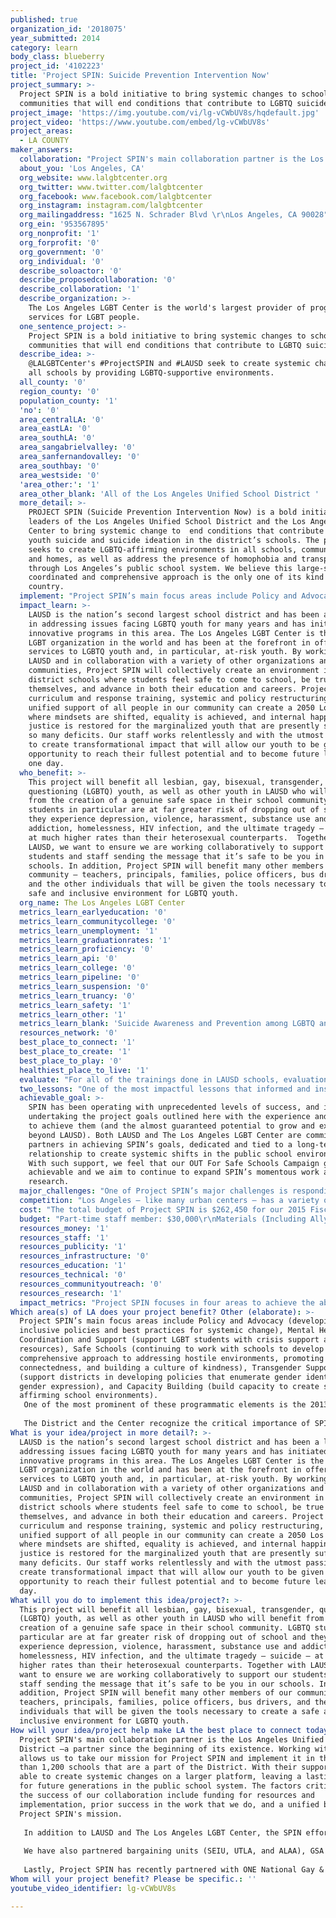 ```yaml
---
published: true
organization_id: '2018075'
year_submitted: 2014
category: learn
body_class: blueberry
project_id: '4102223'
title: 'Project SPIN: Suicide Prevention Intervention Now'
project_summary: >-
  Project SPIN is a bold initiative to bring systemic changes to school
  communities that will end conditions that contribute to LGBTQ suicide.
project_image: 'https://img.youtube.com/vi/lg-vCWbUV8s/hqdefault.jpg'
project_video: 'https://www.youtube.com/embed/lg-vCWbUV8s'
project_areas:
  - LA COUNTY
maker_answers:
  collaboration: "Project SPIN's main collaboration partner is the Los Angeles Unified School District –a partner since the beginning of its existence. Working with LAUSD allows us to take our mission for Project SPIN and implement it in the more than 1,200 schools that are a part of the District. With their support, we are able to create systemic changes on a larger platform, leaving a lasting impact for future generations in the public school system. The factors critical to the success of our collaboration include funding for resources and implementation, prior success in the work that we do, and a unified belief in Project SPIN's mission.\r\n\r\nIn addition to LAUSD and The Los Angeles LGBT Center, the SPIN effort includes the collaboration of the GSA Network, the Trevor Project, Children’s Hospital of Los Angeles, Trans Youth Family Allies, the ACLU of Southern California, the Latino Equality Alliance, PFLAG, the L.A. County Dept. of Mental Health (DMH), the Los Angeles Police Dept. and a dozen other organizations. Representatives of these groups meet regularly and developing an action plans to reduce homophobia and transphobia in district schools and get young people the support they need.  Project SPIN brings together agencies that are primarily focused on mental health (DidiHirsch and DMH) as well as LGBTQ-specific agencies to bridge the gaps in supporting schools and build stronger collaborations. \r\n\r\nWe have also partnered bargaining units (SEIU, UTLA, and ALAA), GSA Network, and others to produce our OUT for Safe Schools badges – part of the OUT for Safe Schools Campaign. All of the partners listed are confirmed and were part of last year’s Project SPIN campaign. \r\n\r\nLastly, Project SPIN has recently partnered with ONE National Gay & Lesbian Archives at the University of Southern California to develop educational materials for implementation of the California FAIR Education Act (2011). In June of 2014, Project SPIN created a resource guide of inclusive curriculum that teachers can use as supplement to textbooks. \r\n\r\n\r\n"
  about_you: 'Los Angeles, CA'
  org_website: www.lalgbtcenter.org
  org_twitter: www.twitter.com/lalgbtcenter
  org_facebook: www.facebook.com/lalgbtcenter
  org_instagram: instagram.com/lalgbtcenter
  org_mailingaddress: "1625 N. Schrader Blvd \r\nLos Angeles, CA 90028"
  org_ein: '953567895'
  org_nonprofit: '1'
  org_forprofit: '0'
  org_government: '0'
  org_individual: '0'
  describe_soloactor: '0'
  describe_proposedcollaboration: '0'
  describe_collaboration: '1'
  describe_organization: >-
    The Los Angeles LGBT Center is the world's largest provider of programs and
    services for LGBT people. 
  one_sentence_project: >-
    Project SPIN is a bold initiative to bring systemic changes to school
    communities that will end conditions that contribute to LGBTQ suicide.
  describe_idea: >-
    @LALGBTCenter's #ProjectSPIN and #LAUSD seek to create systemic changes in
    all schools by providing LGBTQ-supportive environments.
  all_county: '0'
  region_county: '0'
  population_county: '1'
  'no': '0'
  area_centralLA: '0'
  area_eastLA: '0'
  area_southLA: '0'
  area_sangabrielvalley: '0'
  area_sanfernandovalley: '0'
  area_southbay: '0'
  area_westside: '0'
  'area_other:': '1'
  area_other_blank: 'All of the Los Angeles Unified School District '
  more_detail: >-
    PROJECT SPIN (Suicide Prevention Intervention Now) is a bold initiative by
    leaders of the Los Angeles Unified School District and the Los Angeles  LGBT
    Center to bring systemic change to  end conditions that contribute to LGBTQ
    youth suicide and suicide ideation in the district’s schools. The project
    seeks to create LGBTQ-affirming environments in all schools, communities,
    and homes, as well as address the presence of homophobia and transphobia
    through Los Angeles’s public school system. We believe this large-scale,
    coordinated and comprehensive approach is the only one of its kind in the
    country. 
  implement: "Project SPIN’s main focus areas include Policy and Advocacy (developing inclusive policies and best practices for systemic change), Mental Health Care Coordination and Support (support LGBT students with crisis support and resources), Safe Schools (continuing to work with schools to develop a comprehensive approach to addressing hostile environments, promoting connectedness, and building a culture of kindness), Transgender Support (support districts in developing policies that enumerate gender identity and gender expression), and Capacity Building (build capacity to create safe and affirming school environments). \r\nOne of the most prominent of these programmatic elements is the 2013 launch the Out for Safe Schools Campaign – a collaboration between LAUSD, The California Endowment, and other organizations to create OUT for Safe Schools badges to demonstrate visible support of the LGBTQ community by LAUSD staff. The badges have the word “ally” in seven languages, which provide an opportunity for school site personnel to declare that they support LGBTQ youth. With last year’s launch of OUT for Safe Schools, nearly 50 LAUSD staff and students filmed I’m Coming OUT for Safe Schools Public Service Announcements, including the LAUSD Superintendent, chief of school police, bus drivers, students, teachers, principals, parents, grandparents and many more – reaching an audience of 15 million with national media exposure. More than 30,000 badges distributed to 1/3 of all LAUSD staff and administration. \r\n\r\nThe District and the Center recognize the critical importance of SPIN’s anti-bullying education and programs in addressing these issues. But we also know that the bullying of LGBTQ youths and other psychological acts of brutality in school are usually at the end of a long chain of societal homophobia and transphobia that has battered the self-esteem of young people long before they arrive at the schoolyard. A serious approach to protecting all students and decreasing suicidal ideation requires a comprehensive approach by school systems that incorporates anti-bullying efforts as well as collaborative partnerships with parents, mental health providers, social services agencies, and law enforcement and religious organizations. This is exactly the approach that Project SPIN is taking, closing in on its goal of genuine systemic change that can be replicated across the nation. "
  impact_learn: >-
    LAUSD is the nation’s second largest school district and has been a leader
    in addressing issues facing LGBTQ youth for many years and has initiated
    innovative programs in this area. The Los Angeles LGBT Center is the largest
    LGBT organization in the world and has been at the forefront in offering
    services to LGBTQ youth and, in particular, at-risk youth. By working with
    LAUSD and in collaboration with a variety of other organizations and
    communities, Project SPIN will collectively create an environment in all
    district schools where students feel safe to come to school, be true to
    themselves, and advance in both their education and careers. Project SPIN’s
    curriculum and response training, systemic and policy restructuring, and
    unified support of all people in our community can create a 2050 Los Angeles
    where mindsets are shifted, equality is achieved, and internal happiness and
    justice is restored for the marginalized youth that are presently suffering
    so many deficits. Our staff works relentlessly and with the utmost passion
    to create transformational impact that will allow our youth to be given the
    opportunity to reach their fullest potential and to become future leaders
    one day.  
  who_benefit: >-
    This project will benefit all lesbian, gay, bisexual, transgender,
    questioning (LGBTQ) youth, as well as other youth in LAUSD who will benefit
    from the creation of a genuine safe space in their school community. LGBTQ
    students in particular are at far greater risk of dropping out of school and
    they experience depression, violence, harassment, substance use and
    addiction, homelessness, HIV infection, and the ultimate tragedy – suicide –
    at much higher rates than their heterosexual counterparts.  Together with
    LAUSD, we want to ensure we are working collaboratively to support our
    students and staff sending the message that it’s safe to be you in our
    schools. In addition, Project SPIN will benefit many other members of our
    community – teachers, principals, families, police officers, bus drivers,
    and the other individuals that will be given the tools necessary to create a
    safe and inclusive environment for LGBTQ youth.   
  org_name: The Los Angeles LGBT Center
  metrics_learn_earlyeducation: '0'
  metrics_learn_communitycollege: '0'
  metrics_learn_unemployment: '1'
  metrics_learn_graduationrates: '1'
  metrics_learn_proficiency: '0'
  metrics_learn_api: '0'
  metrics_learn_college: '0'
  metrics_learn_pipeline: '0'
  metrics_learn_suspension: '0'
  metrics_learn_truancy: '0'
  metrics_learn_safety: '1'
  metrics_learn_other: '1'
  metrics_learn_blank: 'Suicide Awareness and Prevention among LGBTQ and marginalized youth '
  resources_network: '0'
  best_place_to_connect: '1'
  best_place_to_create: '1'
  best_place_to_play: '0'
  healthiest_place_to_live: '1'
  evaluate: "For all of the trainings done in LAUSD schools, evaluation tools are implemented including a pre and post-survey of the training. In addition, the number of people who attend the curriculum trainings, their role, and what school they come from are all documented. We collect this and other follow-up information to hold all people working in the district accountable for Project SPIN’s goals. \r\n\r\nFor the OUT for Safe Schools campaign, an assessment is given to the eight board members of the Los Angeles Unified School District to share with their school in order to evaluate the impact Project SPIN is having on their schools, including anecdotal stories. Surveys are also given to the athletic department including gaining data from coaches, PE teachers, and PE aids. All surveys created to evaluate Project SPIN were made using evidence-based metrics for safe environments in schools, which were reviewed and approved by district personnel. Once all data is collected, Project SPIN staff review and analyze the data to determine the success of the programs being implemented and report on the results. Once analyzed and trending themes are established, we incorporate our findings into restructuring the programming and curriculum for future use. \r\n\r\nTo determine the success of Project SPIN, four measurable metrics have been created. One is to increase the number of badges distributed to LAUSD for OUT For Safe Schools by 20,000 – last year, 30,000 LAUSD staff wore the badge (33.3% of the entire LAUSD staff) and this year, we aim to have 50,000 staff support the campaign – 50% of LAUSD. Another metric is to increase the number of trainings and capacity building increasing by 30% the number of schools we work with (primarily in Elementary Schools) and to reach 100% of all staff in the athletic department in LAUSD. We also aim to engage 3 new student leadership groups to empower and incorporate youth who are active in their schools. \r\n"
  two_lessons: "One of the most impactful lessons that informed and inspired Project SPIN was GLSEN’s (Gay, Lesbian, and Straight Education Network) research on LGBTQ bullying in public schools by California Safe Schools Coalition on understanding the differences between schools in overall LGBT safety. They released a study that indicated increased visible representation and allies led to a drastic decrease of both violence and harassment of LGBTQ youth in public schools. They also found a correlation between school safety and student well-being and academic achievement. As described by Author Russell, S. T., McGuire, J. K., & Laub, C. (2009), “Data are from the California Safe Schools Coalition School Climate Surveys, which were collected by students in seventeen public schools between 2003 and 2006, yielding over 6,000 surveys. The students who collected the data were typically GSA student leaders or members. The surveys were designed to study the experiences of lesbian, gay, bisexual, transgender, queer, and questioning high school students and their straight allies, and the steps schools can take to make schools safer. The surveys were developed and administered by the Gay-Straight Alliance Network.” \r\n \r\nIn addition, an organization called Family Acceptance Project produced research that specified LGBTQ youth were 8 times less likely to have depression, mental health issues, or attempt suicide if they have at least 1 supportive person in their life.  Research indicates that 10.7% of our students may be lesbian, gay, bisexual, or transgender. Another 16% have LGBT family members. The Center for Disease Control and Prevention also released a study indicating 8 out of 10 LGBTQ students have been verbally harassed and 6 out of 10 have been physically harassed, while over 25% of LGBTQ youth reportedly missed classes or days of school because of feeling unsafe in their school environment.  In addition, LGBTQ youth are 2 to 3 times more likely to commit suicide than other youths, and 30% of all completed youth suicides are related to the issue of sexual identity. \r\n"
  achievable_goal: >-
    SPIN has been operating with unprecedented levels of success, and is
    undertaking the project goals outlined here with the experience and capacity
    to achieve them (and the almost guaranteed potential to grow and expand
    beyond LAUSD). Both LAUSD and The Los Angeles LGBT Center are committed
    partners in achieving SPIN’s goals, dedicated and tied to a long-term
    relationship to create systemic shifts in the public school environment.
    With such support, we feel that our OUT For Safe Schools Campaign goals are
    achievable and we aim to continue to expand SPIN’s momentous work and
    research.  
  major_challenges: "One of Project SPIN’s major challenges is responding to hesitance or lack of confidence from individual school administrators who are unsure of how to take a lead in creating safe schools for LGBTQ students. An example of this was the hesitance by some Elementary school administrations to not distribute the ally badges in their schools during last year’s launch, stating that “LGBTQ issues don’t really exist in elementary schools, only in middle and high schools” To remedy this situation, staff from SPIN are focusing their outreach on Elementary schools specifically (a 30% increase is our goal for the year), creating an Elementary School tool kit for staff and administration, and creating public service announcements with Elementary school children. Creating age-appropriate language will give administrators the necessary tools and support to have these dialogues in Elementary schools and teaching our students respect for all from starting in Elementary school. SPIN’s staff will be prepared to engage in an open dialogue with any LAUSD official willing to learn more about our work and goals.\r\n\r\nAnother unique challenge is having the capacity to respond to the growing demand for Project SPIN’s and OUT For Safe Schools campaign’s deliverables. The call for our resources, trainings, and badges are at risk of outweighing what staff from the program is capable of providing. An example of this demand is the growing number of Unified School Districts that want to be a part of OUT For Safe Schools, including New York City Board of Education, the School Board of Miami, San Diego Unified School District, Oakland Unified School District, San Francisco Unified School District, Boston Public Schools, Chicago Public Schools, Houston Independent School District, and many more. A strategy for dealing with the growing excitement and demand for Project SPIN would be to hire additional staff to support the program and meet this demand, as well as increase the capacity to build relationships with school staff that supports their leadership. We are currently discussing internally if this is the direction we want to take our campaign and fundraising initiatives that could make this possible. \r\n"
  competition: "Los Angeles – like many urban centers – has a variety of groups in the public and private sector that are dedicated to improving mental health outcomes for LGBTQ youth. To our knowledge, however, there is no initiative in any other city that has brought these groups together in a concerted effort to end the conditions under which a lesbian, gay, transgender, bisexual, or questioning youth might consider suicide. Project SPIN has done just that.\r\n\r\nThis program has significant impact on both an individual and a system level. To date, SPIN has trained over 2,700 LAUSD teachers, staff, and administrators and 2,500 parents in how to create supportive and welcoming environments for LGBTQ and other marginalized students in their schools. Once trained, teachers, staff, and administrators implement the policies and procedures in their school and as a result, Project SPIN has impacted 651,322 students and more than 60,000 employees – every single school in LAUSD. SPIN also successfully launched Coming Out For Safe Schools Campaign, where more than 30,000 LGBT supporter badges were distributed to LAUSD Staff, parents and students, as well as a dynamic PSA series and feature documentary film. \r\n\r\nProject SPIN is a bold initiative to create LGBTQ-supportive environments in all schools, with more than 20 partnering agencies and national media exposure – the largest initiative of its kind, unifying the entire city of Los Angeles to create safe and affirming environments in school communities.   \r\n"
  cost: "The total budget of Project SPIN is $262,450 for our 2015 Fiscal Year. The Los Angeles LGBT Center recognizes the importance of Project SPIN and is committed to using general funds to continue supporting the program long-term and creating sustainability. However, in order to grow the program’s staff and meet rising demand for SPIN’s services, the Center’s development staff is actively seeking additional funding to ensure that the Center can safely grow SPIN’s budget over time without diverting resources from its other critical programs for the LGBT community (including our homeless youth services, medical, mental health and other services). \r\nOther areas of funding include small amounts of support from Gay Straight Alliance Network (GSA), and foundational support. \r\n"
  budget: "Part-time staff member: $30,000\r\nMaterials (Including Ally Badges): $20,000\r\nMileage: $5,000\r\nMarketing: $10,000\r\nTelecom: $1,000\r\nSupplies: $4,000\r\nOverhead: $30,000 \r\n"
  resources_money: '1'
  resources_staff: '1'
  resources_publicity: '1'
  resources_infrastructure: '0'
  resources_education: '1'
  resources_technical: '0'
  resources_communityoutreach: '0'
  resources_research: '1'
  impact_metrics: "Project SPIN focuses in four areas to achieve the above metrics: \r\n•\tInclusive and affirming school policies\r\n•\tInformed mental health services\r\n•\tBuild capacity with all stakeholders\r\n•\tIntegrated curriculum and instruction\r\n\r\nLGBTQ students are at a far greater risk of dropping out of school as a result of depression, violence, harassment, substance abuse, addiction, homelessness, and HIV infection. By working to provide a supportive and friendly environment for all LGBTQ and marginalized youth, students will be more inclined to attend school and stay focused on their education. As a result, this will lead to increases in youth employment and graduation rates, as well as a perceived sense of safety at and on the way to school. There are a variety of ways Project SPIN will enable students to be more successful in their career and academics and feel safer day to day: by working on policy and consulting on ways to make schools safer with leaders throughout the system, garnering visible support through the Coming OUT for Safe Schools Campaign, creating kits and resources for administrators, and training all members of the community on issues ranging from LGBT sensitivity to awareness to suicide prevention. In addition, SPIN works with decision makers to draw awareness to systemic issues and are able to provide critical support in a district already low on resources. \r\n"
Which area(s) of LA does your project benefit? Other (elaborate): >-
  Project SPIN’s main focus areas include Policy and Advocacy (developing
  inclusive policies and best practices for systemic change), Mental Health Care
  Coordination and Support (support LGBT students with crisis support and
  resources), Safe Schools (continuing to work with schools to develop a
  comprehensive approach to addressing hostile environments, promoting
  connectedness, and building a culture of kindness), Transgender Support
  (support districts in developing policies that enumerate gender identity and
  gender expression), and Capacity Building (build capacity to create safe and
  affirming school environments). 
   One of the most prominent of these programmatic elements is the 2013 launch the Out for Safe Schools Campaign – a collaboration between LAUSD, The California Endowment, and other organizations to create OUT for Safe Schools badges to demonstrate visible support of the LGBTQ community by LAUSD staff. The badges have the word “ally” in seven languages, which provide an opportunity for school site personnel to declare that they support LGBTQ youth. With last year’s launch of OUT for Safe Schools, nearly 50 LAUSD staff and students filmed I’m Coming OUT for Safe Schools Public Service Announcements, including the LAUSD Superintendent, chief of school police, bus drivers, students, teachers, principals, parents, grandparents and many more – reaching an audience of 15 million with national media exposure. More than 30,000 badges distributed to 1/3 of all LAUSD staff and administration. 
   
   The District and the Center recognize the critical importance of SPIN’s anti-bullying education and programs in addressing these issues. But we also know that the bullying of LGBTQ youths and other psychological acts of brutality in school are usually at the end of a long chain of societal homophobia and transphobia that has battered the self-esteem of young people long before they arrive at the schoolyard. A serious approach to protecting all students and decreasing suicidal ideation requires a comprehensive approach by school systems that incorporates anti-bullying efforts as well as collaborative partnerships with parents, mental health providers, social services agencies, and law enforcement and religious organizations. This is exactly the approach that Project SPIN is taking, closing in on its goal of genuine systemic change that can be replicated across the nation.
What is your idea/project in more detail?: >-
  LAUSD is the nation’s second largest school district and has been a leader in
  addressing issues facing LGBTQ youth for many years and has initiated
  innovative programs in this area. The Los Angeles LGBT Center is the largest
  LGBT organization in the world and has been at the forefront in offering
  services to LGBTQ youth and, in particular, at-risk youth. By working with
  LAUSD and in collaboration with a variety of other organizations and
  communities, Project SPIN will collectively create an environment in all
  district schools where students feel safe to come to school, be true to
  themselves, and advance in both their education and careers. Project SPIN’s
  curriculum and response training, systemic and policy restructuring, and
  unified support of all people in our community can create a 2050 Los Angeles
  where mindsets are shifted, equality is achieved, and internal happiness and
  justice is restored for the marginalized youth that are presently suffering so
  many deficits. Our staff works relentlessly and with the utmost passion to
  create transformational impact that will allow our youth to be given the
  opportunity to reach their fullest potential and to become future leaders one
  day.
What will you do to implement this idea/project?: >-
  This project will benefit all lesbian, gay, bisexual, transgender, questioning
  (LGBTQ) youth, as well as other youth in LAUSD who will benefit from the
  creation of a genuine safe space in their school community. LGBTQ students in
  particular are at far greater risk of dropping out of school and they
  experience depression, violence, harassment, substance use and addiction,
  homelessness, HIV infection, and the ultimate tragedy – suicide – at much
  higher rates than their heterosexual counterparts. Together with LAUSD, we
  want to ensure we are working collaboratively to support our students and
  staff sending the message that it’s safe to be you in our schools. In
  addition, Project SPIN will benefit many other members of our community –
  teachers, principals, families, police officers, bus drivers, and the other
  individuals that will be given the tools necessary to create a safe and
  inclusive environment for LGBTQ youth.
How will your idea/project help make LA the best place to connect today? In LA2050?: >-
  Project SPIN's main collaboration partner is the Los Angeles Unified School
  District –a partner since the beginning of its existence. Working with LAUSD
  allows us to take our mission for Project SPIN and implement it in the more
  than 1,200 schools that are a part of the District. With their support, we are
  able to create systemic changes on a larger platform, leaving a lasting impact
  for future generations in the public school system. The factors critical to
  the success of our collaboration include funding for resources and
  implementation, prior success in the work that we do, and a unified belief in
  Project SPIN's mission.
   
   In addition to LAUSD and The Los Angeles LGBT Center, the SPIN effort includes the collaboration of the GSA Network, the Trevor Project, Children’s Hospital of Los Angeles, Trans Youth Family Allies, the ACLU of Southern California, the Latino Equality Alliance, PFLAG, the L.A. County Dept. of Mental Health (DMH), the Los Angeles Police Dept. and a dozen other organizations. Representatives of these groups meet regularly and developing an action plans to reduce homophobia and transphobia in district schools and get young people the support they need. Project SPIN brings together agencies that are primarily focused on mental health (DidiHirsch and DMH) as well as LGBTQ-specific agencies to bridge the gaps in supporting schools and build stronger collaborations. 
   
   We have also partnered bargaining units (SEIU, UTLA, and ALAA), GSA Network, and others to produce our OUT for Safe Schools badges – part of the OUT for Safe Schools Campaign. All of the partners listed are confirmed and were part of last year’s Project SPIN campaign. 
   
   Lastly, Project SPIN has recently partnered with ONE National Gay & Lesbian Archives at the University of Southern California to develop educational materials for implementation of the California FAIR Education Act (2011). In June of 2014, Project SPIN created a resource guide of inclusive curriculum that teachers can use as supplement to textbooks.
Whom will your project benefit? Please be specific.: ''
youtube_video_identifier: lg-vCWbUV8s

---
```

